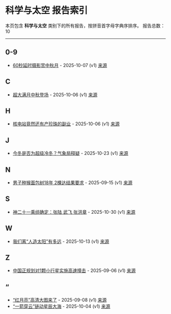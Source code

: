 # 科学与太空 报告索引

本页包含 **科学与太空** 类别下的所有报告，按拼音首字母字典序排序。
报告总数：10

---

## 0-9

- [60秒延时摄影赏中秋月](60miao-yan-shi-she-ying-shang-zhong-qiu-yue-2025-10-07--v1.md) - 2025-10-07 (v1) [来源](https://www.baidu.com/s?wd=60%E7%A7%92%E5%BB%B6%E6%97%B6%E6%91%84%E5%BD%B1%E8%B5%8F%E4%B8%AD%E7%A7%8B%E6%9C%88&sa=fyb_news&rsv_dl=fyb_news)

## C

- [超大满月中秋登场](chao-da-man-yue-zhong-qiu-deng-chang-2025-10-06--v1.md) - 2025-10-06 (v1) [来源](https://www.baidu.com/s?wd=%E8%B6%85%E5%A4%A7%E6%BB%A1%E6%9C%88%E4%B8%AD%E7%A7%8B%E7%99%BB%E5%9C%BA&sa=fyb_news&rsv_dl=fyb_news)

## H

- [核电站竟然还有产珍珠的副业](he-dian-zhan-jing-ran-huan-you-chan-zhen-zhu-de-fu-ye-2025-10-06--v1.md) - 2025-10-06 (v1) [来源](https://www.baidu.com/s?wd=%E6%A0%B8%E7%94%B5%E7%AB%99%E7%AB%9F%E7%84%B6%E8%BF%98%E6%9C%89%E4%BA%A7%E7%8F%A0%E7%8F%A0%E7%9A%84%E5%89%AF%E4%B8%9A&sa=fyb_news&rsv_dl=fyb_news)

## J

- [今冬是否为超级冷冬？气象局释疑](jin-dong-shi-fou-wei-chao-ji-leng-dong-qi-xiang-ju-shi-yi-2025-10-23--v1.md) - 2025-10-23 (v1) [来源](https://www.baidu.com/s?wd=%E4%BB%8A%E5%86%AC%E6%98%AF%E5%90%A6%E4%B8%BA%E8%B6%85%E7%BA%A7%E5%86%B7%E5%86%AC%EF%BC%9F%E6%B0%B4%E8%B1%A1%E5%B1%80%E9%87%8A%E7%96%91&sa=fyb_news&rsv_dl=fyb_news)

## N

- [男子种猴面包树18年 2棵达结果要求](nan-zi-chong-hou-mian-bao-shu-18nian-2ke-da-jie-guo-yao-qiu-2025-09-15--v1.md) - 2025-09-15 (v1) [来源](https://www.baidu.com/s?wd=%E7%94%B7%E5%AD%90%E7%A7%8D%E7%8C%B4%E9%9D%A2%E5%8C%85%E6%A0%9118%E5%B9%B4+2%E6%A3%B5%E8%BE%BE%E7%BB%93%E6%9E%9C%E8%A6%81%E6%B1%82&sa=fyb_news&rsv_dl=fyb_news)

## S

- [神二十一乘组确定：张陆 武飞 张洪章](shen-er-shi-yi-cheng-zu-que-ding-zhang-lu-wu-fei-zhang-hong-zhang-2025-10-30--v1.md) - 2025-10-30 (v1) [来源](https://www.baidu.com/s?wd=%E7%A5%9E%E4%BA%8C%E5%8D%81%E4%B8%80%E4%B9%98%E7%BB%84%E7%A1%AE%E5%AE%9A%EF%BC%9A%E5%BC%A0%E9%99%86+%E6%AD%A6%E9%A3%9E+%E5%BC%A0%E6%B4%AA%E7%AB%A0&sa=fyb_news&rsv_dl=fyb_news)

## W

- [我们离“人造太阳”有多远](wo-men-chi-ren-zao-tai-yang-you-duo-yuan-2025-10-13--v1.md) - 2025-10-13 (v1) [来源](https://www.baidu.com/s?wd=%E6%88%91%E4%BB%AC%E7%A6%BB%E2%80%9C%E4%BA%BA%E9%80%A0%E5%A4%AA%E9%98%B3%E2%80%9D%E6%9C%89%E5%A4%9A%E8%BF%9C&sa=fyb_news&rsv_dl=fyb_news)

## Z

- [中国正规划对1颗小行星实施高速撞击](zhong-guo-zheng-gui-hua-dui-1ke-xiao-xing-xing-shi-shi-gao-su-zhuang-ji-2025-09-06--v1.md) - 2025-09-06 (v1) [来源](https://www.baidu.com/s?wd=%E4%B8%AD%E5%9B%BD%E6%AD%A3%E8%A7%84%E5%88%92%E5%AF%B91%E9%A2%97%E5%B0%8F%E8%A1%8C%E6%98%9F%E5%AE%9E%E6%96%BD%E9%AB%98%E9%80%9F%E6%92%9E%E5%87%BB&sa=fyb_news&rsv_dl=fyb_news)

## “

- [“红月亮”高清大图来了](hong-yue-liang-gao-qing-da-tu-lai-liao-2025-09-08--v1.md) - 2025-09-08 (v1) [来源](https://www.baidu.com/s?wd=%E2%80%9C%E7%BA%A2%E6%9C%88%E4%BA%AE%E2%80%9D%E9%AB%98%E6%B8%85%E5%A4%A7%E5%9B%BE%E6%9D%A5%E4%BA%86&sa=fyb_news&rsv_dl=fyb_news)
- [“一箭穿云”链动星辰大海](yi-jian-chuan-yun-lian-dong-xing-chen-da-hai-2025-10-04--v1.md) - 2025-10-04 (v1) [来源](https://www.baidu.com/s?wd=%E2%80%9C%E4%B8%80%E7%AE%AD%E7%A9%BF%E4%BA%91%E2%80%9D%E9%93%BE%E5%8A%A8%E6%98%9F%E8%BE%B0%E5%A4%A7%E6%B5%B7&sa=fyb_news&rsv_dl=fyb_news)
